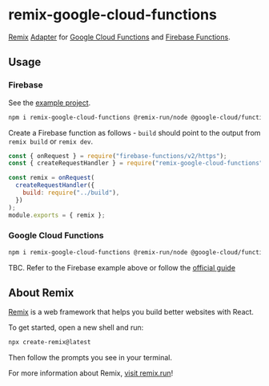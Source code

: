 # remix-google-cloud-functions

[Remix](https://remix.run) [Adapter](https://remix.run/docs/en/v1/other-api/adapter) for [Google Cloud Functions](https://cloud.google.com/functions) and [Firebase Functions](https://firebase.google.com/docs/functions).

## Usage

### Firebase

See the [example project](./example/).

```sh
npm i remix-google-cloud-functions @remix-run/node @google-cloud/functions-framework firebase-functions
```

Create a Firebase function as follows - `build` should point to the output from `remix build` or `remix dev`.

```js
const { onRequest } = require("firebase-functions/v2/https");
const { createRequestHandler } = require("remix-google-cloud-functions");

const remix = onRequest(
  createRequestHandler({
    build: require("../build"),
  })
);
module.exports = { remix };
```

### Google Cloud Functions

```sh
npm i remix-google-cloud-functions @remix-run/node @google-cloud/functions-framework
```

TBC. Refer to the Firebase example above or follow the [official guide](https://cloud.google.com/functions/docs/writing/write-http-functions)

## About Remix

[Remix](https://remix.run) is a web framework that helps you build better websites with React.

To get started, open a new shell and run:

```sh
npx create-remix@latest
```

Then follow the prompts you see in your terminal.

For more information about Remix, [visit remix.run](https://remix.run)!
